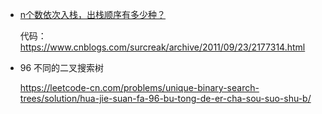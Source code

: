 - [n个数依次入栈，出栈顺序有多少种？](<https://blog.csdn.net/akenseren/article/details/82149145>)

  代码：<https://www.cnblogs.com/surcreak/archive/2011/09/23/2177314.html>

- 96 不同的二叉搜索树

  <https://leetcode-cn.com/problems/unique-binary-search-trees/solution/hua-jie-suan-fa-96-bu-tong-de-er-cha-sou-suo-shu-b/>

